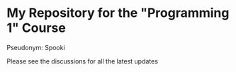 # My Repository for the "Programming 1" Course
Pseudonym: Spooki

Please see the discussions for all the latest updates
